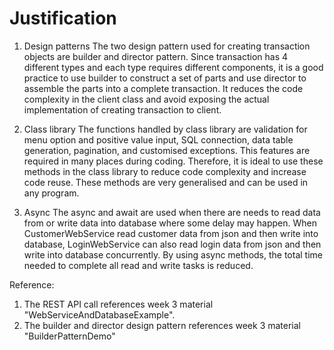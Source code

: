 # Justification
1. Design patterns
The two design pattern used for creating transaction objects are builder and director pattern.
Since transaction has 4 different types and each type requires different components, it is a good practice to use builder to construct a set of parts and use director to assemble the parts into a complete transaction.
It reduces the code complexity in the client class and avoid exposing the actual implementation of creating transaction to client.

2. Class library
The functions handled by class library are validation for menu option and positive value input, SQL connection, data table generation, pagination, and customised exceptions.
This features are required in many places during coding. Therefore, it is ideal to use these methods in the class library to reduce code complexity and increase code reuse. These methods are very generalised and can be used in any program.

3. Async
The async and await are used when there are needs to read data from or write data into database where some delay may happen. When CustomerWebService read customer data from json and then write into database, LoginWebService can also read login data from json and then write into database concurrently. By using async methods, the total time needed to complete all read and write tasks is reduced.


Reference:
1. The REST API call references week 3 material "WebServiceAndDatabaseExample".
2. The builder and director design pattern references week 3 material "BuilderPatternDemo"
